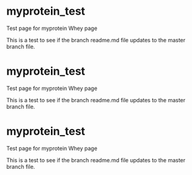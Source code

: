 # myprotein_test
Test page for myprotein Whey page


This is a test to see if the branch readme.md file updates to the master branch file.

# myprotein_test
Test page for myprotein Whey page


This is a test to see if the branch readme.md file updates to the master branch file.

# myprotein_test
Test page for myprotein Whey page


This is a test to see if the branch readme.md file updates to the master branch file.
